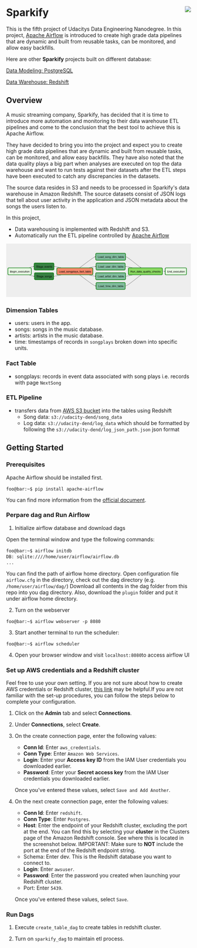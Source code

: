 # Sparkify <img src='https://s3.amazonaws.com/video.udacity-data.com/topher/2018/May/5b06cfa8_3-4-p-query-a-digital-music-store-database1/3-4-p-query-a-digital-music-store-database1.jpg' align="right" height="140" />

This is the fifth project of Udacitys Data Engineering Nanodegree. In this project, [Apache Airflow](https://airflow.apache.org/) is introduced to create high grade data pipelines that are dynamic and built from reusable tasks, can be monitored, and allow easy backfills.

Here are other **Sparkify** projects built on different database:

[Data Modeling: PostgreSQL](https://github.com/kevinkevin556/Sparkify-Postgres)

[Data Warehouse: Redshift](https://github.com/kevinkevin556/Sparkify-Redshift)

## Overview

A music streaming company, Sparkify, has decided that it is time to introduce more automation and monitoring to their data warehouse ETL pipelines and come to the conclusion that the best tool to achieve this is Apache Airflow.

They have decided to bring you into the project and expect you to create high grade data pipelines that are dynamic and built from reusable tasks, can be monitored, and allow easy backfills. They have also noted that the data quality plays a big part when analyses are executed on top the data warehouse and want to run tests against their datasets after the ETL steps have been executed to catch any discrepancies in the datasets.

The source data resides in S3 and needs to be processed in Sparkify's data warehouse in Amazon Redshift. The source datasets consist of JSON logs that tell about user activity in the application and JSON metadata about the songs the users listen to.

In this project,

- Data warehousing is implemented with Redshift and S3.
- Automatically run the ETL pipeline controlled by [Apache Airflow](https://airflow.apache.org/)

![Working DAG with correct task dependencies](https://github.com/kevinkevin556/Sparkify-Airflow/blob/master/image/example-dag.png?raw=true)

### Dimension Tables

- users: users in the app.
- songs: songs in the music database.
- artists: artists in the music database.
- time: timestamps of records in `songplays` broken down into specific units.

### Fact Table

- songplays: records in event data associated with song plays i.e. records with page `NextSong`

### ETL Pipeline

- transfers data from [AWS S3 bucket](https://s3.console.aws.amazon.com/s3/buckets/udacity-dend/) into the tables using Redshift
  - Song data: `s3://udacity-dend/song_data`
  - Log data: `s3://udacity-dend/log_data` which should be formatted by following the `s3://udacity-dend/log_json_path.json` json format

## Getting Started

### Prerequisites

Apache Airflow should be installed first.

```console
foo@bar:~$ pip install apache-airflow
```

You can find more information from the [official document](https://airflow.apache.org/docs/stable/installation.html).

### Perpare dag and Run Airflow

1. Initialize airflow database and download dags

Open the terminal window and type the following commands:

```console
foo@bar:~$ airflow initdb
DB: sqlite:////home/user/airflow/airflow.db
...
```

You can find the path of airflow home directory. Open configuration file `airflow.cfg` in the directory, check out the dag directory (e.g. `/home/user/airflow/dag/`)
Download all contents in the dag folder from this repo into you dag directory. Also, download the `plugin` folder and put it under airflow home directory.

2. Turn on the webserver

```
foo@bar:~$ airflow webserver -p 8080
```

3. Start another terminal to run the scheduler:

```console
foo@bar:~$ airflow scheduler
```

4. Open your browser window and visit `localhost:8080`to access airflow UI

### Set up AWS credentials and a Redshift cluster

Feel free to use your own setting. If you are not sure about how to create AWS credentials or Redshift cluster, [this link](https://github.com/kevinkevin556/Sparkify-Redshift#start-an-redshift-cluster) may be helpful.If you are not familiar with the set-up procedures, you can follow the steps below to complete your configuration.

1. Click on the **Admin** tab and select **Connections**.
2. Under **Connections**, select **Create**.
3. On the create connection page, enter the following values:
    - **Conn Id**: Enter `aws_credentials`.
    - **Conn Type**: Enter `Amazon Web Services`.
    - **Login**: Enter your **Access key ID** from the IAM User credentials you downloaded earlier.
    - **Password**: Enter your **Secret access key** from the IAM User credentials you downloaded earlier.

    Once you've entered these values, select `Save and Add Another`.

4. On the next create connection page, enter the following values:
    - **Conn Id**: Enter `redshift`.
    - **Conn Type**: Enter `Postgres`.
    - **Host**: Enter the endpoint of your Redshift cluster, excluding the port at the end. You can find this by selecting your **cluster** in the Clusters page of the Amazon Redshift console. See where this is located in the screenshot below. IMPORTANT: Make sure to **NOT** include the port at the end of the Redshift endpoint string.
    - Schema: Enter dev. This is the Redshift database you want to connect to.
    - **Login**: Enter `awsuser`.
    - **Password**: Enter the password you created when launching your Redshift cluster.
    - Port: Enter `5439`.

    Once you've entered these values, select `Save`.

### Run Dags

1. Execute `create_table_dag` to create tables in redshift cluster.

2. Turn on `sparkify_dag` to maintain etl process.
